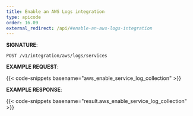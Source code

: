 ```yaml
---
title: Enable an AWS Logs integration
type: apicode
order: 16.09
external_redirect: /api/#enable-an-aws-logs-integration
---
```


**SIGNATURE**:

`POST /v1/integration/aws/logs/services`

**EXAMPLE REQUEST**:

{{< code-snippets basename="aws_enable_service_log_collection" >}}

**EXAMPLE RESPONSE**:

{{< code-snippets basename="result.aws_enable_service_log_collection" >}}
